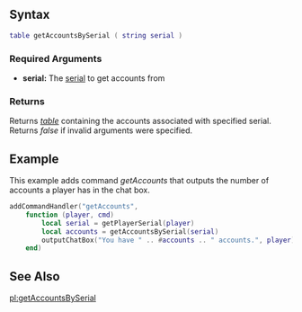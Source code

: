 Syntax
------

``` lua
table getAccountsBySerial ( string serial )
```

### Required Arguments

-   **serial:** The [serial](/docs/serial.md "wikilink") to get accounts from

### Returns

Returns *[table](/docs/table.md "wikilink")* containing the accounts associated with specified serial. Returns *false* if invalid arguments were specified.

Example
-------

This example adds command *getAccounts* that outputs the number of accounts a player has in the chat box.

``` lua
addCommandHandler("getAccounts", 
    function (player, cmd)
        local serial = getPlayerSerial(player)
        local accounts = getAccountsBySerial(serial)
        outputChatBox("You have " .. #accounts .. " accounts.", player)
    end)
```

See Also
--------

[pl:getAccountsBySerial](/docs/pl:getAccountsBySerial.md "wikilink")
